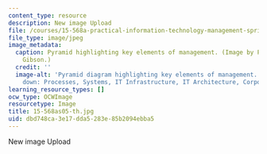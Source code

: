 ```yaml
---
content_type: resource
description: New image Upload
file: /courses/15-568a-practical-information-technology-management-spring-2005/dbd748ca3e17dda5283e85b2094ebba5_15-568as05-th.jpg
file_type: image/jpeg
image_metadata:
  caption: Pyramid highlighting key elements of management. (Image by Prof. Cyrus
    Gibson.)
  credit: ''
  image-alt: 'Pyramid diagram highlighting key elements of management. From the top
    down: Processes, Systems, IT Infrastructure, IT Architecture, Corporate Strategy.'
learning_resource_types: []
ocw_type: OCWImage
resourcetype: Image
title: 15-568as05-th.jpg
uid: dbd748ca-3e17-dda5-283e-85b2094ebba5
---
```

New image Upload

